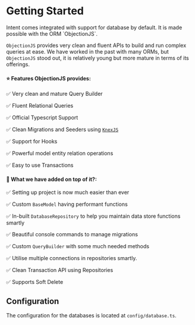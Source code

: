 # Getting Started

Intent comes integrated with support for database by default. It is made possible with the ORM \`ObjectionJS\`.

`ObjectionJS` provides very clean and fluent APIs to build and run complex queries at ease. We have worked in the past with many ORMs, but `ObjectionJS` stood out, it is relatively young but more mature in terms of its offerings.

#### :star: **Features ObjectionJS provides:**

✅ Very clean and mature Query Builder

✅ Fluent Relational Queries

✅ Official Typescript Support

✅ Clean Migrations and Seeders using [`KnexJS`](http://knexjs.org/)

✅ Support for Hooks

✅ Powerful model entity relation operations

✅ Easy to use Transactions

#### :rocket: **What we have added on top of it?**:

✅ Setting up project is now much easier than ever

✅ Custom `BaseModel` having performant functions

✅ In-built `DatabaseRepository` to help you maintain data store functions smartly

✅ Beautiful console commands to manage migrations

✅ Custom `QueryBuilder` with some much needed methods

✅ Utilise multiple connections in repositories smartly.

✅ Clean Transaction API using Repositories

✅ Supports Soft Delete

## Configuration

The configuration for the databases is located at `config/database.ts`.

